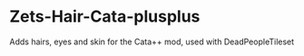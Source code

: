 # Zets-Hair-Cata-plusplus
Adds hairs, eyes and skin for the Cata++ mod, used with DeadPeopleTileset
